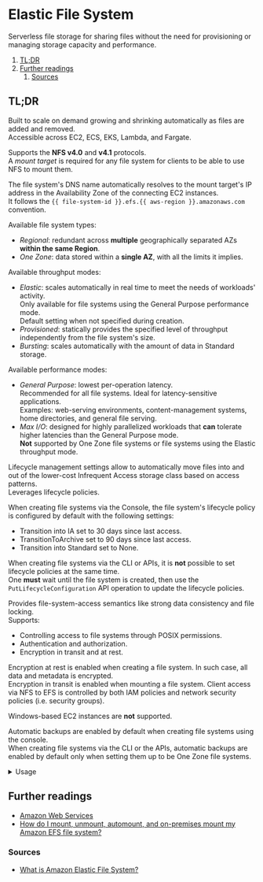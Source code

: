 # Elastic File System

Serverless file storage for sharing files without the need for provisioning or managing storage capacity and
performance.

1. [TL;DR](#tldr)
1. [Further readings](#further-readings)
   1. [Sources](#sources)

## TL;DR

Built to scale on demand growing and shrinking automatically as files are added and removed.<br/>
Accessible across EC2, ECS, EKS, Lambda, and Fargate.

Supports the **NFS v4.0** and **v4.1** protocols.<br/>
A _mount target_ is required for any file system for clients to be able to use NFS to mount them.

The file system's DNS name automatically resolves to the mount target's IP address in the Availability Zone of the
connecting EC2 instances.<br/>
It follows the `{{ file-system-id }}.efs.{{ aws-region }}.amazonaws.com` convention.

Available file system types:

- _Regional_: redundant across **multiple** geographically separated AZs **within the same Region**.
- _One Zone_: data stored within a **single AZ**, with all the limits it implies.

Available throughput modes:

- _Elastic_: scales automatically in real time to meet the needs of workloads' activity.<br/>
  Only available for file systems using the General Purpose performance mode.<br/>
  Default setting when not specified during creation.
- _Provisioned_: statically provides the specified level of throughput independently from the file system's size.
- _Bursting_: scales automatically with the amount of data in Standard storage.

Available performance modes:

- _General Purpose_: lowest per-operation latency.<br/>
  Recommended for all file systems. Ideal for latency-sensitive applications.<br/>
  Examples: web-serving environments, content-management systems, home directories, and general file serving.
- _Max I/O_: designed for highly parallelized workloads that **can** tolerate higher latencies than the General Purpose
  mode.<br/>
  **Not** supported by One Zone file systems or file systems using the Elastic throughput mode.

Lifecycle management settings allow to automatically move files into and out of the lower-cost Infrequent Access storage
class based on access patterns.<br/>
Leverages lifecycle policies.

When creating file systems via the Console, the file system's lifecycle policy is configured by default with the
following settings:

- Transition into IA set to 30 days since last access.
- TransitionToArchive set to 90 days since last access.
- Transition into Standard set to None.

When creating file systems via the CLI or APIs, it is **not** possible to set lifecycle policies at the same time.<br/>
One **must** wait until the file system is created, then use the `PutLifecycleConfiguration` API operation to update the
lifecycle policies.

Provides file-system-access semantics like strong data consistency and file locking.<br/>
Supports:

- Controlling access to file systems through POSIX permissions.
- Authentication and authorization.
- Encryption in transit and at rest.

Encryption at rest is enabled when creating a file system. In such case, all data and metadata is encrypted.<br/>
Encryption in transit is enabled when mounting a file system. Client access via NFS to EFS is controlled by both IAM
policies and network security policies (i.e. security groups).

Windows-based EC2 instances are **not** supported.

Automatic backups are enabled by default when creating file systems using the console.<br/>
When creating file systems via the CLI or the APIs, automatic backups are enabled by default only when setting them up
to be One Zone file systems.

<details>
  <summary>Usage</summary>

```sh
# Get filesystems' information.
aws efs describe-file-systems --query 'FileSystems[]' --creation-token 'fs-name'

# Get filesystems's ids.
aws efs describe-file-systems --query 'FileSystems[].FileSystemId' --output 'text' --creation-token 'fs-name'

# Print filesystems's DNS.
# No DNS nor region are returned from the get fs command, but ARN is and the DNS does follow a naming convention, so…
aws efs describe-file-systems --query 'FileSystems[].FileSystemId' --output 'text' --creation-token 'fs-name' \
| sed -E 's|arn:[a-z-]+:elasticfilesystem:([a-z0-9-]+):[0-9]+:file-system/(fs-[a-f0-9]+)|\2.efs.\1.amazonaws.com|'

# Get mount targets' information.
aws efs describe-mount-targets --query 'MountTargets[]' --file-system-id 'fs-0123456789abcdef0'

# Get mount targets' IP address.
aws efs describe-mount-targets --query 'MountTargets[].IpAddress' --file-system-id 'fs-0123456789abcdef0'
aws efs describe-mount-targets --query 'MountTargets[].IpAddress' --mount-target-id 'fsmt-0123456789abcdef0'

# Get mount targets' IP address from the filesystem's name.
aws efs describe-mount-targets --query 'MountTargets[].IpAddress' --output 'json' --file-system-id \
"$(aws efs describe-file-systems --query 'FileSystems[].FileSystemId' --output 'text' --creation-token 'fs-name')"

# Mount volumes.
mount -t 'nfs' -o 'nfsvers=4.0,rsize=1048576,wsize=1048576,hard,timeo=600,retrans=2,noresvport' \
  'fs-0123456789abcdef0.efs.eu-west-1.amazonaws.com:/' "$HOME/efs"
mount -t 'nfs' -o 'nfsvers=4,tcp,rwsize=1048576,hard,timeo=600,retrans=2,noresvport' \
  '10.20.30.42:/export-name' "$HOME/efs/export"
```

</details>

## Further readings

- [Amazon Web Services]
- [How do I mount, unmount, automount, and on-premises mount my Amazon EFS file system?]

### Sources

- [What is Amazon Elastic File System?]

<!--
  Reference
  ═╬═Time══
  -->

<!-- In-article sections -->
<!-- Knowledge base -->
[amazon web services]: README.md

<!-- Files -->
<!-- Upstream -->
[how do i mount, unmount, automount, and on-premises mount my amazon efs file system?]: https://repost.aws/knowledge-center/efs-mount-automount-unmount-steps
[what is amazon elastic file system?]: https://docs.aws.amazon.com/efs/latest/ug/whatisefs.html

<!-- Others -->

